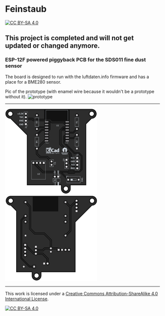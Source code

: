 # Feinstaub

[![CC BY-SA 4.0][cc-by-sa-shield]][cc-by-sa]

## This project is completed and will not get updated or changed anymore.

### ESP-12F powered piggyback PCB for the SDS011 fine dust sensor

The board is designed to run with the luftdaten.info firmware and has a place for a BME280 sensor.

Pic of the prototype (with enamel wire because it wouldn't be a prototype without it).
<img src="https://i.imgur.com/MWuZFHl.jpg" alt="prototype" width="500"/>

---

<img src="front.png" alt="render_front" width="300"/><img src="back.png" alt="render_back" width="300"/>

---

This work is licensed under a
[Creative Commons Attribution-ShareAlike 4.0 International License][cc-by-sa].

[![CC BY-SA 4.0][cc-by-sa-image]][cc-by-sa]

[cc-by-sa]: http://creativecommons.org/licenses/by-sa/4.0/
[cc-by-sa-image]: https://licensebuttons.net/l/by-sa/4.0/88x31.png
[cc-by-sa-shield]: https://img.shields.io/badge/License-CC%20BY--SA%204.0-lightgrey.svg
